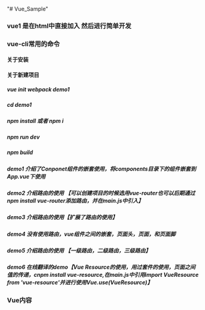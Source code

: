 "# Vue_Sample" 

### vue1 是在html中直接加入 <script src="https://unpkg.com/vue"></script> 然后进行简单开发

### vue-cli常用的命令
####  关于安装

####  关于新建项目
#####  vue init webpack demo1
##### cd demo1
##### npm install 或者 npm i
##### npm run dev
##### npm build


##### demo1 介绍了Conponet组件的嵌套使用，将components目录下的组件嵌套到App.vue下使用

##### demo2 介绍路由的使用 【可以创建项目的时候选用vue-router也可以后期通过npm install vue-router添加路由，并在main.js中引入】

##### demo3 介绍路由的使用【扩展了路由的使用】

##### demo4 没有使用路由，vue组件之间的嵌套，页面头，页面，和页面脚

##### demo5 介绍路由的使用 【一级路由，二级路由，三级路由】

##### demo6 在线翻译的demo【Vue Resource的使用，用过套件的使用，页面之间值的传递，cnpm install vue-resource,在main.js中引用import VueResource from 'vue-resource'并进行使用Vue.use(VueResource)】


### Vue内容
##### <!--1 模版: html结构-->
##### <template>
##### <div id="app">
#####    
#####  </div>
##### </template>


#####    <!--2 行为: 处理逻辑-->
#####  <script>
##### export default {
##### 
#####  }
#####  </script>


#####    <!--3 样式：解决样式-->
#####    <style>
#####  
#####   </style>

